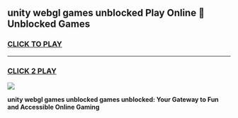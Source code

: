 
## unity webgl games unblocked Play Online 👋 Unblocked Games
<h3>
<a href="https://premium.freeplayer.one?title=unity_webgl_games_unblocked&ref=19F">CLICK TO PLAY</a></h3>
<hr>

<h3>
<a href="https://premium.freeplayer.one?title=unity_webgl_games_unblocked&ref=19F">CLICK 2 PLAY</a>
  
</h3>

<a href="https://premium.freeplayer.one?title=unity_webgl_games_unblocked&ref=19F"><img src="https://clearcache.store/games.png"></a>


**unity webgl games unblocked games unblocked: Your Gateway to Fun and Accessible Online Gaming**
